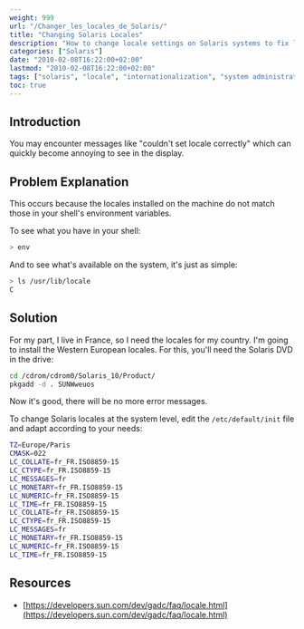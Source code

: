 ```yaml
---
weight: 999
url: "/Changer_les_locales_de_Solaris/"
title: "Changing Solaris Locales"
description: "How to change locale settings on Solaris systems to fix locale-related error messages and properly configure internationalization."
categories: ["Solaris"]
date: "2010-02-08T16:22:00+02:00"
lastmod: "2010-02-08T16:22:00+02:00"
tags: ["solaris", "locale", "internationalization", "system administration"]
toc: true
---
```


## Introduction

You may encounter messages like "couldn't set locale correctly" which can quickly become annoying to see in the display.

## Problem Explanation

This occurs because the locales installed on the machine do not match those in your shell's environment variables.

To see what you have in your shell:

```bash
> env 
```

And to see what's available on the system, it's just as simple:

```bash
> ls /usr/lib/locale
C
```

## Solution

For my part, I live in France, so I need the locales for my country. I'm going to install the Western European locales. For this, you'll need the Solaris DVD in the drive:

```bash
cd /cdrom/cdrom0/Solaris_10/Product/
pkgadd -d . SUNWweuos
```

Now it's good, there will be no more error messages.

To change Solaris locales at the system level, edit the `/etc/default/init` file and adapt according to your needs:

```bash
TZ=Europe/Paris
CMASK=022
LC_COLLATE=fr_FR.ISO8859-15
LC_CTYPE=fr_FR.ISO8859-15
LC_MESSAGES=fr
LC_MONETARY=fr_FR.ISO8859-15
LC_NUMERIC=fr_FR.ISO8859-15
LC_TIME=fr_FR.ISO8859-15
LC_COLLATE=fr_FR.ISO8859-15
LC_CTYPE=fr_FR.ISO8859-15
LC_MESSAGES=fr
LC_MONETARY=fr_FR.ISO8859-15
LC_NUMERIC=fr_FR.ISO8859-15
LC_TIME=fr_FR.ISO8859-15
```

## Resources
- [https://developers.sun.com/dev/gadc/faq/locale.html](https://developers.sun.com/dev/gadc/faq/locale.html)
